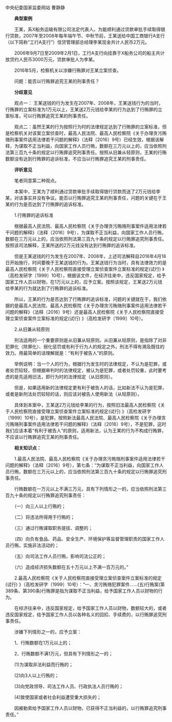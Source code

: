 中央纪委国家监委网站 曹静静

　　**典型案例**

　　王某，系X船务运输有限公司法定代表人。为能顺利通过贷款审批手续取得银行贷款，2007年至2008年每年端午节、中秋节前，王某送给中国工商银行A支行（以下简称“工行A支行”）信贷管理部总经理李某现金共计人民币2万元。

　　2006年9月7日至2009年2月1日，工行A支行向挂靠于X船务公司的船主共计放贷约人民币3000万元，贷款审批人为李某。

　　2016年5月，检察机关以涉嫌行贿罪对王某立案侦查。

　　问题：能否以行贿罪追究王某的刑事责任？

　　**分歧意见**

　　观点一： 王某送钱的行为发生在2007年、2008年，王某送钱行为的当时，行贿罪的立案标准为1万元以上，王某送2万元钱给李某的行为达到了行贿罪的立案标准，可以行贿罪追究王某的刑事责任。

　　观点二：虽然王某的行为按照行为时的法律规定达到了行贿罪的立案标准，但是检察机关对该案立案侦查时，最高人民法院、最高人民检察院《关于办理贪污贿赂刑事案件适用法律若干问题的解释》（法释〔2016〕9号）已经生效，根据该解释，为谋取不正当利益，向国家工作人员行贿，数额在三万元以上的，应当依照刑法第三百九十条的规定以行贿罪追究刑事责任。按照从旧兼从轻原则，王某的行贿数额没有达到行贿罪的追诉标准，不应当以行贿罪追究王某的刑事责任。

　　**评析意见**

　　笔者同意第二种观点。

　　本案中，王某为了顺利通过贷款审批手续取得银行贷款而送了2万元钱给李某，对该事实并没有争议。能否以行贿罪追究王某的刑事责任，问题的关键在于王某的行为是否达到了行贿罪的追诉标准。

　　1.行贿罪的追诉标准

　　根据最高人民法院、最高人民检察院《关于办理贪污贿赂刑事案件适用法律若干问题的解释》（法释〔2016〕9号），为谋取不正当利益，向国家工作人员行贿，数额在三万元以上的，应当依照刑法第三百九十条的规定以行贿罪追究刑事责任。按照该司法解释，王某所送的2万元钱没有达到行贿罪的追诉标准。

　　但是王某送钱的行为发生在2007年、2008年，上述司法解释自2016年4月18日开始施行，时间要晚于王某送钱的行为。王某送钱行为当时，具有法律效力的是最高人民检察院《关于人民检察院直接受理立案侦查案件立案标准的规定(试行) 》（高检发研字〔1999〕10号），根据该文件，在经济往来中，违反国家规定，给予国家工作人员以财物，在1万元以上的，应予立案。按照该规定，王某送2万元钱给李某的行为就达到了行贿罪的追诉标准。

　　所以，王某的行为是否达到了行贿罪的追诉标准，问题的关键就在于，我们依据的是最高人民法院、最高人民检察院《关于办理贪污贿赂刑事案件适用法律若干问题的解释》（法释〔2016〕9号）还是最高人民检察院《关于人民检察院直接受理立案侦查案件立案标准的规定(试行) 》（高检发研字〔1999〕10号）。

　　2.从旧兼从轻原则

　　刑法适用的一个重要原则是从旧兼从轻原则。从旧兼从轻原则，是指除了对非犯罪化（除罪化）、弱化惩罚或有利于行为人的规定之外，刑法不得有溯及既往的效力。用最简单的话理解就是：“有利于被告人”的原则。

　　举例说明：当一个人的行为，根据行为发生时的法律规定，不认为是犯罪，或者处罚较轻，但根据审判时的法律规定，被认为是犯罪，或者处罚较重，此时要考虑的是先适用旧法，即行为时的法律规定（从旧原则）。

　　但是，如果适用新的法律规定更有利于被告人的话，比如新法不认为是犯罪，或者是新刑法处罚较轻的话，则应该对被告人使用新法（从轻原则）。

　　具体到本案中，王某送2万元钱给李某的行为，按照旧法最高人民检察院《关于人民检察院直接受理立案侦查案件立案标准的规定(试行) 》（高检发研字〔1999〕10号），是犯罪，按照新法最高人民法院、最高人民检察院《关于办理贪污贿赂刑事案件适用法律若干问题的解释》（法释〔2016〕9号），不是犯罪，这时我们应该本着“有利于被告人”的原则，适用新法，认为王某的行为不构成行贿罪，不应该以行贿罪追究王某的刑事责任。

　　**相关知识点：**

　　1.最高人民法院、最高人民检察院《关于办理贪污贿赂刑事案件适用法律若干问题的解释》（法释〔2016〕9号），第七条：“为谋取不正当利益，向国家工作人员行贿，数额在三万元以上的，应当依照刑法第三百九十条的规定以行贿罪追究刑事责任。

　　行贿数额在一万元以上不满三万元，具有下列情形之一的，应当依照刑法第三百九十条的规定以行贿罪追究刑事责任：

　　（一）向三人以上行贿的；

　　（二）将违法所得用于行贿的；

　　（三）通过行贿谋取职务提拔、调整的；

　　（四）向负有食品、药品、安全生产、环境保护等监督管理职责的国家工作人员行贿，实施非法活动的；

　　（五）向司法工作人员行贿，影响司法公正的；

　　（六）造成经济损失数额在五十万元以上不满一百万元的。”

　　2.最高人民检察院《关于人民检察院直接受理立案侦查案件立案标准的规定(试行) 》（高检发研字〔1999〕10号）：“一、贪污贿赂犯罪案件……(五)行贿案(第389条、第390条)行贿罪是指为谋取不正当利益，给予国家工作人员以财物的行为。

　　在经济往来中，违反国家规定，给予国家工作人员以财物，数额较大的，或者违反国家规定，给予国家工作人员以各种名义的回扣、手续费的，以行贿罪追究刑事责任。

　　涉嫌下列情形之一的，应予立案：

　　1、行贿数额在1万元以上的；

　　2、行贿数额不满1万元，但具有下列情形之一的；

　　(1)为谋取非法利益而行贿的；

　　(2)向3人以上行贿的；

　　(3)向党政领导、司法工作人员、行政执法人员行贿的；

　　(4)致使国家或者社会利益遭受重大损失的；

　　因被勒索给予国家工作人员以财物，已获得不正当利益的，以行贿罪追究刑事责任。”